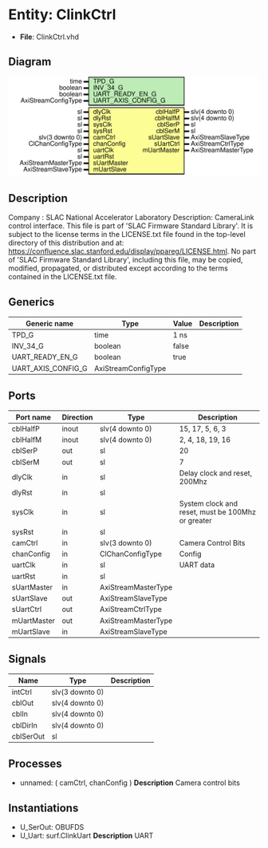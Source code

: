 # Entity: ClinkCtrl

- **File**: ClinkCtrl.vhd
## Diagram

![Diagram](ClinkCtrl.svg "Diagram")
## Description

Company    : SLAC National Accelerator Laboratory
Description:
CameraLink control interface.
This file is part of 'SLAC Firmware Standard Library'.
It is subject to the license terms in the LICENSE.txt file found in the
top-level directory of this distribution and at:
   https://confluence.slac.stanford.edu/display/ppareg/LICENSE.html.
No part of 'SLAC Firmware Standard Library', including this file,
may be copied, modified, propagated, or distributed except according to
the terms contained in the LICENSE.txt file.
## Generics

| Generic name       | Type                | Value | Description |
| ------------------ | ------------------- | ----- | ----------- |
| TPD_G              | time                | 1 ns  |             |
| INV_34_G           | boolean             | false |             |
| UART_READY_EN_G    | boolean             | true  |             |
| UART_AXIS_CONFIG_G | AxiStreamConfigType |       |             |
## Ports

| Port name   | Direction | Type                | Description                                       |
| ----------- | --------- | ------------------- | ------------------------------------------------- |
| cblHalfP    | inout     | slv(4 downto 0)     | 15, 17,  5,  6, 3                                 |
| cblHalfM    | inout     | slv(4 downto 0)     |  2,  4, 18, 19, 16                                |
| cblSerP     | out       | sl                  | 20                                                |
| cblSerM     | out       | sl                  | 7                                                 |
| dlyClk      | in        | sl                  | Delay clock and reset, 200Mhz                     |
| dlyRst      | in        | sl                  |                                                   |
| sysClk      | in        | sl                  | System clock and reset, must be 100Mhz or greater |
| sysRst      | in        | sl                  |                                                   |
| camCtrl     | in        | slv(3 downto 0)     | Camera Control Bits                               |
| chanConfig  | in        | ClChanConfigType    | Config                                            |
| uartClk     | in        | sl                  | UART data                                         |
| uartRst     | in        | sl                  |                                                   |
| sUartMaster | in        | AxiStreamMasterType |                                                   |
| sUartSlave  | out       | AxiStreamSlaveType  |                                                   |
| sUartCtrl   | out       | AxiStreamCtrlType   |                                                   |
| mUartMaster | out       | AxiStreamMasterType |                                                   |
| mUartSlave  | in        | AxiStreamSlaveType  |                                                   |
## Signals

| Name      | Type            | Description |
| --------- | --------------- | ----------- |
| intCtrl   | slv(3 downto 0) |             |
| cblOut    | slv(4 downto 0) |             |
| cblIn     | slv(4 downto 0) |             |
| cblDirIn  | slv(4 downto 0) |             |
| cblSerOut | sl              |             |
## Processes
- unnamed: ( camCtrl, chanConfig )
**Description**
Camera control bits

## Instantiations

- U_SerOut: OBUFDS
- U_Uart: surf.ClinkUart
**Description**
UART


